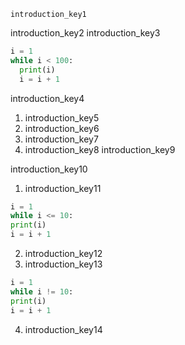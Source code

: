 ```ngMeta
introduction_key1
```

introduction_key2
introduction_key3


```python
i = 1
while i < 100:
  print(i)
  i = i + 1
```
introduction_key4


1. introduction_key5
2. introduction_key6
3. introduction_key7
4. introduction_key8
introduction_key9


introduction_key10
1. introduction_key11
```python
i = 1
while i <= 10:
print(i)
i = i + 1
```
2. introduction_key12
3. introduction_key13
```python
i = 1
while i != 10:
print(i)
i = i + 1
```
4. introduction_key14
